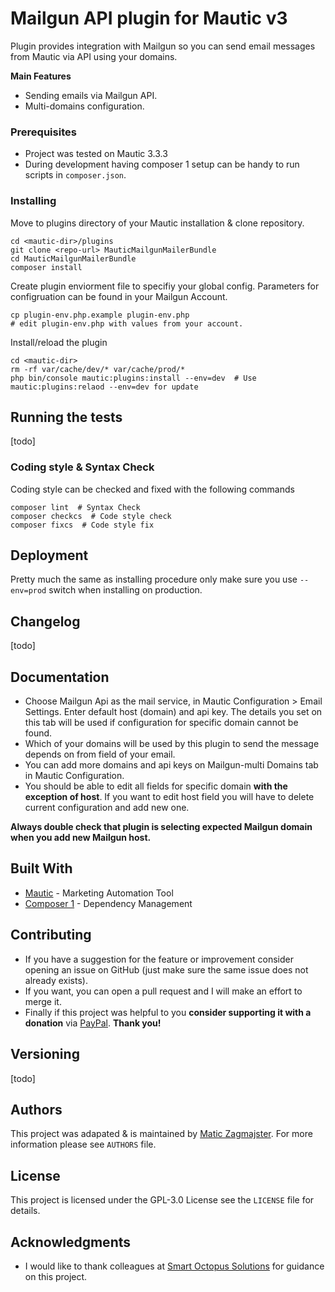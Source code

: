 # Mailgun API plugin for Mautic v3

Plugin provides integration with Mailgun so you can send email messages from Mautic via API using your domains.

**Main Features**

- Sending emails via Mailgun API.
- Multi-domains configuration.

### Prerequisites

* Project was tested on Mautic 3.3.3
* During development having composer 1 setup can be handy to run scripts in ```composer.json```.

### Installing

Move to plugins directory of your Mautic installation & clone repository.

```
cd <mautic-dir>/plugins
git clone <repo-url> MauticMailgunMailerBundle
cd MauticMailgunMailerBundle
composer install
```

Create plugin enviorment file to specifiy your global config. Parameters for configruation can be found in your Mailgun Account.

```
cp plugin-env.php.example plugin-env.php
# edit plugin-env.php with values from your account.
```

Install/reload the plugin

```
cd <mautic-dir>
rm -rf var/cache/dev/* var/cache/prod/*
php bin/console mautic:plugins:install --env=dev  # Use mautic:plugins:relaod --env=dev for update
```

## Running the tests

[todo]

### Coding style & Syntax Check

Coding style can be checked and fixed with the following commands

```
composer lint  # Syntax Check
composer checkcs  # Code style check
composer fixcs  # Code style fix
```

## Deployment

Pretty much the same as installing procedure only make sure you use ```--env=prod``` switch when installing on production.

## Changelog

[todo]

## Documentation

* Choose Mailgun Api as the mail service, in Mautic Configuration > Email Settings. Enter default host (domain) and api key. The details you set on this tab will be used if configuration for specific domain cannot be found.
* Which of your domains will be used by this plugin to send the message depends on from field of your email.
* You can add more domains and api keys on Mailgun-multi Domains tab in Mautic Configuration.
* You should be able to edit all fields for specific domain **with the exception of host**. If you want to edit host field you will have to delete current configuration and add new one.

**Always double check that plugin is selecting expected Mailgun domain when you add new Mailgun host.**

## Built With

* [Mautic](hhttps://github.com/mautic/mautic) - Marketing Automation Tool
* [Composer 1](https://getcomposer.org/) - Dependency Management

## Contributing

* If you have a suggestion for the feature or improvement consider opening an issue on GitHub (just make sure the same issue does not already exists).
* If you want, you can open a pull request and I will make an effort to merge it.
* Finally if this project was helpful to you **consider supporting it with a donation** via [PayPal](https://paypal.me/maticzagmajster). **Thank you!**

## Versioning

[todo]

## Authors

This project was adapated & is maintained by [Matic Zagmajster](http://maticzagmajster.ddns.net/). For more information please see ```AUTHORS``` file.

## License

This project is licensed under the GPL-3.0 License see the ```LICENSE``` file for details.

## Acknowledgments

* I would like to thank colleagues at [Smart Octopus Solutions](http://sos-sw.com/) for guidance on this project.

